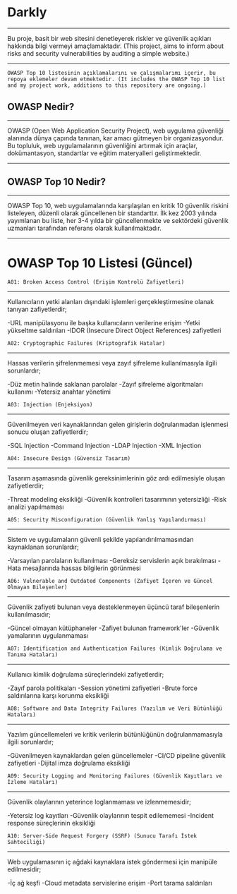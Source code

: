 # Darkly
---

Bu proje, basit bir web sitesini denetleyerek riskler ve güvenlik açıkları hakkında bilgi vermeyi amaçlamaktadır. (This project, aims to inform about risks and security vulnerabilities by auditing a simple website.)

---

`OWASP Top 10 listesinin açıklamalarını ve çalışmalarımı içerir, bu repoya eklemeler devam etmektedir. (It includes the OWASP Top 10 list and my project work, additions to this repository are ongoing.)`

## OWASP Nedir?
---

OWASP (Open Web Application Security Project), web uygulama güvenliği alanında dünya çapında tanınan, kar amacı gütmeyen bir organizasyondur. Bu topluluk, web uygulamalarının güvenliğini artırmak için araçlar, dokümantasyon, standartlar ve eğitim materyalleri geliştirmektedir.

---

## OWASP Top 10 Nedir?

---

OWASP Top 10, web uygulamalarında karşılaşılan en kritik 10 güvenlik riskini listeleyen, düzenli olarak güncellenen bir standarttır. İlk kez 2003 yılında yayımlanan bu liste, her 3-4 yılda bir güncellenmekte ve sektördeki güvenlik uzmanları tarafından referans olarak kullanılmaktadır.

---

# OWASP Top 10 Listesi (Güncel)

`A01: Broken Access Control (Erişim Kontrolü Zafiyetleri)`

---
Kullanıcıların yetki alanları dışındaki işlemleri gerçekleştirmesine olanak tanıyan zafiyetlerdir;

-URL manipülasyonu ile başka kullanıcıların verilerine erişim
-Yetki yükseltme saldırıları
-IDOR (Insecure Direct Object References) zafiyetleri


`A02: Cryptographic Failures (Kriptografik Hatalar)`

---
Hassas verilerin şifrelenmemesi veya zayıf şifreleme kullanılmasıyla ilgili sorunlardır;

-Düz metin halinde saklanan parolalar
-Zayıf şifreleme algoritmaları kullanımı
-Yetersiz anahtar yönetimi


`A03: Injection (Enjeksiyon)`

---
Güvenilmeyen veri kaynaklarından gelen girişlerin doğrulanmadan işlenmesi sonucu oluşan zafiyetlerdir;

-SQL Injection
-Command Injection
-LDAP Injection
-XML Injection


`A04: Insecure Design (Güvensiz Tasarım)`

---
Tasarım aşamasında güvenlik gereksinimlerinin göz ardı edilmesiyle oluşan zafiyetlerdir;

-Threat modeling eksikliği
-Güvenlik kontrolleri tasarımının yetersizliği
-Risk analizi yapılmaması


`A05: Security Misconfiguration (Güvenlik Yanlış Yapılandırması)`

---
Sistem ve uygulamaların güvenli şekilde yapılandırılmamasından kaynaklanan sorunlardır;

-Varsayılan parolaların kullanılması
-Gereksiz servislerin açık bırakılması
-Hata mesajlarında hassas bilgilerin görünmesi


`A06: Vulnerable and Outdated Components (Zafiyet İçeren ve Güncel Olmayan Bileşenler)`

---
Güvenlik zafiyeti bulunan veya desteklenmeyen üçüncü taraf bileşenlerin kullanılmasıdır;

-Güncel olmayan kütüphaneler
-Zafiyet bulunan framework'ler
-Güvenlik yamalarının uygulanmaması


`A07: Identification and Authentication Failures (Kimlik Doğrulama ve Tanıma Hataları)`

---
Kullanıcı kimlik doğrulama süreçlerindeki zafiyetlerdir;

-Zayıf parola politikaları
-Session yönetimi zafiyetleri
-Brute force saldırılarına karşı korunma eksikliği


`A08: Software and Data Integrity Failures (Yazılım ve Veri Bütünlüğü Hataları)`

---
Yazılım güncellemeleri ve kritik verilerin bütünlüğünün doğrulanmamasıyla ilgili sorunlardır;

-Güvenilmeyen kaynaklardan gelen güncellemeler
-CI/CD pipeline güvenlik zafiyetleri
-Dijital imza doğrulama eksikliği


`A09: Security Logging and Monitoring Failures (Güvenlik Kayıtları ve İzleme Hataları)`

---
Güvenlik olaylarının yeterince loglanmaması ve izlenmemesidir;

-Yetersiz log kayıtları
-Güvenlik olaylarının tespit edilememesi
-Incident response süreçlerinin eksikliği


`A10: Server-Side Request Forgery (SSRF) (Sunucu Tarafı İstek Sahteciliği)`

---
Web uygulamasının iç ağdaki kaynaklara istek göndermesi için manipüle edilmesidir;

-İç ağ keşfi
-Cloud metadata servislerine erişim
-Port tarama saldırıları

